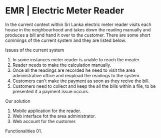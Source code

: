 # EMR | Electric Meter Reader

In the current context within Sri Lanka electric meter reader visits each house in the neighbourhood and takes down the reading manually and produces a bill and hand it over to the customer. There are some short commings of the current system and they are listed below.

Issues of the current system
 01. In some instances meter reader is unable to reach the meater.
 02. Reader needs to make the calculation manually.
 03. Once all the readings are recorded he need to visit the area administrative office and reupload the readings to the system.
 04. Customers can't make the payment as soon as they recive the bill.
 05. Customers need to collect and keep the all the bills within a file, to be presented if a payment issue occurs.
 
Our solution
  01. Mobile application for the reader.
  02. Web interface fot the area administrator.
  03. Web account for the customer.
  
Functionalities
  01.

